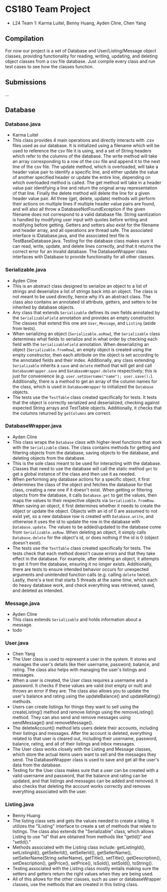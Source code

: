 # CS180 Team Project
- L24 Team 1: Karma Luitel, Benny Huang, Ayden Cline, Chen Yang
## Compilation
For now our project is a  set of Database and User/Listing/Message object classes, providing functionality for reading, writing, updating, and deleting object classes from a csv file database. Just compile every class and run test cases to see how the classes function.
## Submissions
...
## Database
### Database.java
- Karma Luitel
- This class provides 4 main operations and directly interacts with .csv files used as our database. It is initialized using a filename which will be used to reference the csv file it is using, and a set of String headers which refer to the columns of the database. The write method will take an array corresponding to a row of the csv file and append it to the next line of the csv file. The update method, which is overloaded, will take a header value pair to identify a specific line, and either update the value of another specified header or update the entire line, depending on which overloaded method is called. The get method will take in a header value pair identifying a line and return the original array representation of that line.  Finally the delete method will delete the line for a given header value pair.  All three (get, delete, update) methods will perform their actions on multiple lines if multiple header value pairs are found, and will also all throw a DatabaseNotFoundException if the given filename does not correspond to a valid database file. String sanitization is handled by modifying user input with quotes before writing and modifying before getting. Getters and setters also exist for the filename and header array, and all operations are thread safe. The associated interface is IDatabase.java, and the associated test file is TestBaseDatabase.java. Testing for the database class makes sure it can read, write, update, and delete lines correctly, and that it returns the correct error for an invalid database. The DatabaseWrapper class interfaces with Database to provide functionality for all other classes.
### Serializable.java
- Ayden Cline
- This is an abstract class designed to serialize an object to a list of strings and deserialize a list of strings back into an object. The class is not meant to be used directly, hence why it’s an abstract class. The class also contains an annotated id attribute, getters, and setters to be inherited by database objects.
- Any class that extends `Serializable` defines its own fields annotated by the `SerializableField` annotation and provides an empty constructor. The classes that extend this one are `User`, `Message`, and `Listing` (aside from tests).
- When serializing an object (`Serializable.asRow`), the `Serializable` class determines what fields to serialize and in what order by checking each field with the `SerializableField` annotation. When deserializing an object (`Serializable.fromRow`), an empty object is created using the empty constructor, then each attribute on the object is set according to the annotated fields and their index. Additionally, any class extending `Serializable` inherits a `save` and `delete` method that will get and call `DatabaseWrapper.save` and `DatabaseWrapper.delete` respectively; this is just for convenience (e.g. `user.setUsername("name"); user.save();`). Additionally, there is a method to get an array of the column names for the class, which is used in `DatabaseWrapper` to initialized the `Database` objects.
- The tests use the `TestTable` class created specifically for tests. It tests that the object is correctly serialized and deserialized, checking against expected String arrays and TestTable objects. Additionally, it checks that the columns returned by `getColumns` are correct.
### DatabaseWrapper.java
- Ayden Cline
- This class wraps the `Database` class with higher-level functions that work with the `Serializable` class. The class contains methods for getting and filtering objects from the database, saving objects to the database, and deleting objects from the database.
- This is the sole class meant to be used for interacting with the database. Classes that need to use the database will call the static method `get` to get a global instance of the class and then use it as needed.
- When performing any database actions for a specific object, it first determines the class of the object and fetches the database for that class, creating a new one if it doesn't exist. When getting or filtering objects from the database, it calls `Database.get` to get the values, then maps the values to their respective objects via `Serializable.fromRow`. When saving an object, it first determines whether it needs to create the object or update the object. Objects with an id of 0 are assumed to not exist yet, so a new database row is created with `Database.write`, and otherwise it uses the id to update the row in the database with `Database.update`. The values to be added/updated to the database come from `Serializable.asRow`. When deleting an object, it simply calls `Database.delete` for the object's id, or does nothing if the id is 0 (object doesn't exist).
- The tests use the `TestTable` class created specifically for tests. The tests check that each method doesn't cause errors and that they take effect in the database. For example, after deleting an object, it attempts to get it from the database, ensuring it no longer exists. Additionally, there are tests to ensure intended behavior occurs for unexpected arguments and unintended function calls (e.g. calling `delete` twice). Lastly, there's a test that starts 5 threads at the same time, which each do heavy database work, and check everything was retrieved, saved, and deleted as intended.
### Message.java
- Ayden Cline
- This class extends `Serializable` and holds information about a message.
- todo
### User.java
- Chen Yang
- The User class is used to represent a user in the system. It stores and manages the user's details like their username, password, balance, and rating. The class also helps with managing the user's listings and messages.
- When a user is created, the User class requires a username and a password. It checks if these values are valid (not empty or null) and throws an error if they are. The class also allows you to update the user's balance and rating using the updateBalance() and updateRating() methods.
- Users can create listings for things they want to sell using the createListing() method and remove listings using the removeListing() method. They can also send and remove messages using sendMessage() and removeMessage().
- The deleteAccount() method lets users delete their accounts, including their listings and messages. After the account is deleted, everything related to that user is cleared out, including their username, password, balance, rating, and all of their listings and inbox messages.
- The User class works closely with the Listing and Message classes, which store the actual items users want to sell and the messages they send. The DatabaseWrapper class is used to save and get all the user's data from the database.
- Testing for the User class makes sure that a user can be created with a valid username and password, that the balance and rating can be updated, and that listings and messages can be added and removed. It also checks that deleting the account works correctly and removes everything associated with the user.
### Listing.java
- Benny Huang
- The listing class sets and gets the values needed to create a lsting. It utilizes the "IListing" interface to create a set of methods that relate to listings. The class also extends the "Serializable" class, which allows Listing to use "id" that are obtained from methods like "getId()" and "setId()."
- Methods associated with the Listing class include: getListingId(), setListingId(), getSellerId(), setSellerId(), getSellerName(), setSellerName(String sellerName), getTitle(), setTitle(), getDescription(), setDescription(), getPrice(), setPrice(), isSold(), setSold(), toString().
- Testing associated with the Listing class mostly entails making sure the setters and getters return the right values when they are being used.
- All of this allows for the other classes, such as user or databaseWrapper classes, use the methods that are created in this listing class.

